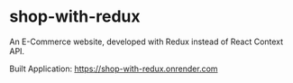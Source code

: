 # shop-with-redux
An E-Commerce website, developed with Redux instead of React Context API.

Built Application: https://shop-with-redux.onrender.com


